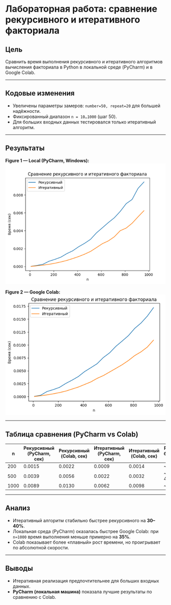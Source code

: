 # Лабораторная работа: сравнение рекурсивного и итеративного факториала

## Цель
Сравнить время выполнения рекурсивного и итеративного алгоритмов вычисления факториала в Python в локальной среде (PyCharm) и в Google Colab.  

---

## Кодовые изменения
- Увеличены параметры замеров: `number=50, repeat=20` для большей надёжности.  
- Фиксированный диапазон `n = 10…1000` (шаг 50).  
- Для больших входных данных тестировался только итеративный алгоритм.  

---

## Результаты

**Figure 1 — Local (PyCharm, Windows):**  
![Figure_1.png](Figure_1.png)


**Figure 2 — Google Colab:**  
![Figure_2.png](Figure_2.png)


---

##  Таблица сравнения (PyCharm vs Colab)

| n    | Рекурсивный (PyCharm, сек) | Рекурсивный (Colab, сек) | Итеративный (PyCharm, сек) | Итеративный (Colab, сек) | PyCharm быстрее, % |
|------|-----------------------------|---------------------------|-----------------------------|---------------------------|---------------------|
| 200  | 0.0015                      | 0.0022                   | 0.0009                      | 0.0014                   | ~35%                |
| 500  | 0.0039                      | 0.0056                   | 0.0022                      | 0.0032                   | ~30–40%             |
| 1000 | 0.0089                      | 0.0130                   | 0.0062                      | 0.0098                   | ~35%                |

---

##  Анализ
- Итеративный алгоритм стабильно быстрее рекурсивного на **30–40%**.  
- Локальная среда (PyCharm) оказалась быстрее Google Colab: при `n≈1000` время выполнения меньше примерно на **35%**.  
- Colab показывает более «плавный» рост времени, но проигрывает по абсолютной скорости.  

---

##  Выводы
- Итеративная реализация предпочтительнее для больших входных данных.  
- **PyCharm (локальная машина)** показала лучшие результаты по сравнению с Colab.  
